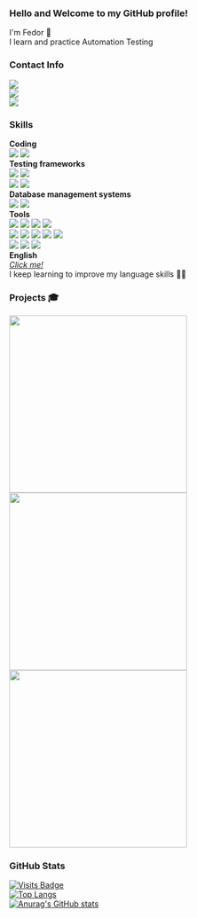 ### Hello and Welcome to my GitHub profile!

I'm Fedor :adult:<br/>
I learn and practice Automation Testing


### Contact Info<br/>
<a href="mailto:parenkov.fedor@gmail.com">![](https://img.shields.io/badge/Gmail-Address-informational?style=flat&logo=gmail&logoColor=white&color=e04a3e)</a><br/>
[![](https://img.shields.io/badge/LinkedIn-Profile-informational?style=flat&logo=linkedin&logoColor=white&color=0D76A8)](https://www.linkedin.com/in/fedor-parenkov)<br/>
[![](https://img.shields.io/badge/Telegram-Account-informational?style=flat&logo=telegram&logoColor=white&color=31a2db)](https://t.me/WakeUpTheo)<br/>
 


### Skills<br/>
**Coding**<br/>
[<img src="https://img.shields.io/badge/Java-f89820?style=for-the-badge&logo=java&logoColor=black" />](https://www.java.com/) 
[<img src="https://img.shields.io/badge/Python-35709f?style=for-the-badge&logo=python&logoColor=white" />](https://www.python.org/)<br/>
**Testing frameworks**<br/>
[<img src="https://img.shields.io/badge/Selenide-b400b4?style=for-the-badge&logo=selenide&logoColor=white" />](https://selenide.org/) 
[<img src="https://img.shields.io/badge/Selenium-00ae00?style=for-the-badge&logo=selenium&logoColor=white" />](https://www.selenium.dev/)<br/>
[<img src="https://img.shields.io/badge/Junit5-25A162?style=for-the-badge&logo=junit5&logoColor=white" />](https://junit.org/junit5/) 
[<img src="https://img.shields.io/badge/REST%20Assured-109b2e?style=for-the-badge&logo=restassured&logoColor=white" />](https://rest-assured.io/)<br/>
**Database management systems**<br/>
[<img src="https://img.shields.io/badge/Microsoft%20SQL%20Server-a91d22?style=for-the-badge&logo=microsoftsqlserver&logoColor=white" />](https://www.microsoft.com/en-us/sql-server/) 
[<img src="https://img.shields.io/badge/PostgreSQL-336791?style=for-the-badge&logo=postgresql&logoColor=white" />](https://www.postgresql.org/)<br/>
**Tools**<br/>
[<img src="https://img.shields.io/badge/Git-3f2e00?style=for-the-badge&logo=git&logoColor=white" />](https://git-scm.com/) 
[<img src="https://img.shields.io/badge/Jenkins-D24939?style=for-the-badge&logo=jenkins&logoColor=black" />](https://www.jenkins.io/) 
[<img src="https://img.shields.io/badge/Allure%20Report-ffd050?style=for-the-badge&logo=allure&logoColor=white" />](https://docs.qameta.io/allure/) 
[<img src="https://img.shields.io/badge/Allure%20TestOps-4ddf82?style=for-the-badge&logo=Allure%20TestOps&logoColor=white" />](https://docs.qameta.io/allure-testops/)<br/>
[<img src="https://img.shields.io/badge/Postman-ff6c37?style=for-the-badge&logo=postman&logoColor=white" />](https://www.postman.com/) 
[<img src="https://img.shields.io/badge/Soap%20UI-fcdc00?style=for-the-badge&logo=soapui&logoColor=white" />](https://www.soapui.org/) 
[<img src="https://img.shields.io/badge/JMeter-b3204e?style=for-the-badge&logo=jmeter&logoColor=white" />](https://jmeter.apache.org/) 
[<img src="https://img.shields.io/badge/Fiddler-5ce500?style=for-the-badge&logo=fiddler&logoColor=white" />](https://www.telerik.com/fiddler) 
[<img src="https://img.shields.io/badge/Appium-c9e9eb?style=for-the-badge&logo=appium&logoColor=white" />](https://appium.io/)<br/>
[<img src="https://img.shields.io/badge/Selenoid-0080c1?style=for-the-badge&logo=selenoid&logoColor=white" />](https://aerokube.com/selenoid/latest/) 
[<img src="https://img.shields.io/badge/Docker-24b2e4?style=for-the-badge&logo=docker&logoColor=white" />](https://www.docker.com/)
[<img src="https://img.shields.io/badge/Jira-0052CC?style=for-the-badge&logo=Jira&logoColor=white" />](https://www.atlassian.com/software/jira/)<br/>
**English**<br/>
[*Click me!*](https://www.efset.org/cert/d2MGwU)<br/>
I keep learning to improve my language skills :man_student:


### Projects :mortar_board:<br/>

<a href="https://github.com/WakeUpTheo/tezis-doc"><img width="320" src="https://denvercoder1-github-readme-stats.vercel.app/api/pin/?username=WakeUpTheo&repo=tezis-doc&title_color=206BA3&icon_color=674EA7&text_color=444444&bg_color=FFFFFF&border_color=444444&show_icons=true"></a>
<a href="https://github.com/WakeUpTheo/mobile-Wiki"><img width="320" src="https://denvercoder1-github-readme-stats.vercel.app/api/pin/?username=WakeUpTheo&repo=mobile-Wiki&title_color=206BA3&icon_color=674EA7&text_color=444444&bg_color=FFFFFF&border_color=444444&show_icons=true"></a>
<a href="https://github.com/WakeUpTheo/rest-assured"><img width="320" src="https://denvercoder1-github-readme-stats.vercel.app/api/pin/?username=WakeUpTheo&repo=rest-assured&title_color=206BA3&icon_color=674EA7&text_color=444444&bg_color=FFFFFF&border_color=444444&show_icons=true"></a>

### GitHub Stats<br/>
[![Visits Badge](https://badges.pufler.dev/visits/WakeUpTheo/WakeUpTheo)](https://github.com/WakeUpTheo)<br/>
[![Top Langs](https://github-readme-stats.vercel.app/api/top-langs/?username=WakeUpTheo&layout=compact)](https://github.com/WakeUpTheo?tab=repositories)<br/>
[![Anurag's GitHub stats](https://github-readme-stats.vercel.app/api?username=WakeUpTheo&show_icons=true&theme=cobalt&title_color=cce2ff&icon_color=ffffaf)](https://github.com/WakeUpTheo)
